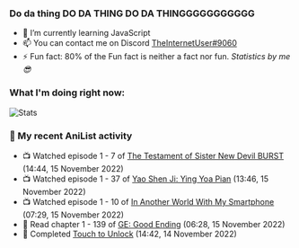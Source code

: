 ### Do da thing DO DA THING DO DA THINGGGGGGGGGGG

<!-- **TheInternetUser0/TheInternetUser0** is a ✨ _special_ ✨ repository because its `README.md` (this file) appears on your GitHub profile. -->


- 🌱 I’m currently learning JavaScript
- 📫 You can contact me on Discord [TheInternetUser#9060](https://discord.com/users/534117072796385300)
- ⚡ Fun fact: 80% of the Fun fact is neither a fact nor fun. _Statistics by me 😎_

### What I'm doing right now:
![Stats](https://discord.c99.nl/widget/theme-3/534117072796385300.png)

### 🌸 My recent AniList activity

<!-- ANILIST_ACTIVITY:start -->

-   📺 Watched episode 1 - 7 of [The Testament of Sister New Devil BURST](https://anilist.co/anime/21110) (14:44, 15 November 2022)
-   📺 Watched episode 1 - 37 of [Yao Shen Ji: Ying Yoa Pian](https://anilist.co/anime/104959) (13:46, 15 November 2022)
-   📺 Watched episode 1 - 10 of [In Another World With My Smartphone](https://anilist.co/anime/98491) (07:29, 15 November 2022)
-   📖 Read chapter 1 - 139 of [GE: Good Ending](https://anilist.co/manga/45578) (06:28, 15 November 2022)
-   📖 Completed [Touch to Unlock](https://anilist.co/manga/121506) (14:42, 14 November 2022)

<!-- ANILIST_ACTIVITY:end -->
